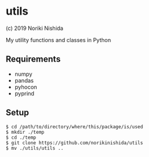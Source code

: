 # utils

(c) 2019 Noriki Nishida

My utility functions and classes in Python

## Requirements

- numpy
- pandas
- pyhocon
- pyprind

## Setup

```
$ cd /path/to/directory/where/this/package/is/used
$ mkdir ./temp
$ cd ./temp
$ git clone https://github.com/norikinishida/utils
$ mv ./utils/utils ..
```
